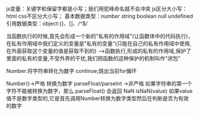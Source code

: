 js变量：关键字和保留字都是小写；我们用驼峰命名就不会冲突
js区分大小写：html css不区分大小写；
基本数据类型：number string boolean null undefined
引用数据类型：object:{}、[]、/^$/

当函数执行的时候,首先会形成一个新的"私有的作用域"(让函数体中的代码执行)，
在私有作用域中我们定义的变量是"私有的变量"(只能在自己的私有作用域中使用,在外面获取这个变量的值是获取不到的)
-->函数执行,形成的私有的作用域,保护了里面的私有的变量,不受外界的干扰,我们把函数的这种保护的机制叫作"闭包"


Number:将字符串转化为数字
continue;跳出当前for循环


Number()->严格 转换为数字
parseFloat/parseInt ->非严格  如果字符串的第一个字符不能被转换为数字，那么 parseFloat() 会返回 NaN
isNaN(value) 如果value值不是数字类型的,它是首先调用Number转换为数字类型然后在判断是否为有效的数字














